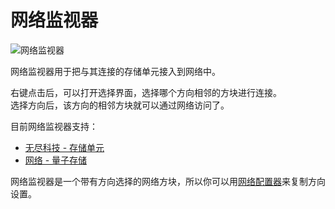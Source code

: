 # 网络监视器

![网络监视器](https://gzassets.cn/minecraft/plugin/slimefun/wiki/addons/images/networks/network-monitor.png ':size=25%')

网络监视器用于把与其连接的存储单元接入到网络中。

右键点击后，可以打开选择界面，选择哪个方向相邻的方块进行连接。  
选择方向后，该方向的相邻方块就可以通过网络访问了。

目前网络监视器支持：

- [无尽科技 - 存储单元](/infinity-expansion/Barrels)
- [网络 - 量子存储](./Quantum-Storage)

网络监视器是一个带有方向选择的网络方块，所以你可以用[网络配置器](./Network-Configurator)来复制方向设置。
